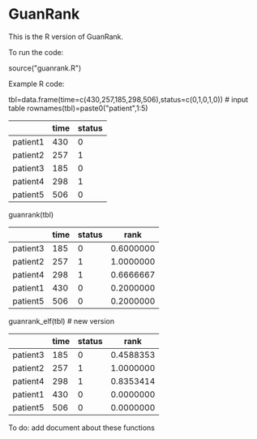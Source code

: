 # GuanRank

This is the R version of GuanRank.

To run the code:

source("guanrank.R")

Example R code:

tbl=data.frame(time=c(430,257,185,298,506),status=c(0,1,0,1,0)) # input table
rownames(tbl)=paste0("patient",1:5)

|          | time | status |
| -------- | ---- | ------ |
| patient1 |  430 |      0 |
| patient2 |  257 |      1 |
| patient3 |  185 |      0 |
| patient4 |  298 |      1 |
| patient5 |  506 |      0 |

guanrank(tbl)

|          | time | status |      rank | 
| -------- | ---- | ------ | --------- |
| patient3 |  185 |      0 | 0.6000000 |
| patient2 |  257 |      1 | 1.0000000 |
| patient4 |  298 |      1 | 0.6666667 |
| patient1 |  430 |      0 | 0.2000000 |
| patient5 |  506 |      0 | 0.2000000 |

guanrank_elf(tbl) # new version

|          | time | status |      rank |
| -------- | ---- | ------ | --------- |
| patient3 |  185 |      0 | 0.4588353 |
| patient2 |  257 |      1 | 1.0000000 |
| patient4 |  298 |      1 | 0.8353414 |
| patient1 |  430 |      0 | 0.0000000 |
| patient5 |  506 |      0 | 0.0000000 |


To do:
add document about these functions


